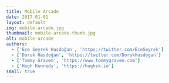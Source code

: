 ```yaml
---
title: Mobile Arcade
date: 2017-01-01
layout: default
img: mobile-arcade.jpg
thumbnail: mobile-arcade-thumb.jpg
alt: mobile-arcade
authors:
  - ['Ece Seyrek Hasdoğan', 'https://twitter.com/EceSeyrek']
  - ['Doruk Hasdoğan', 'https://twitter.com/DorukHasdogan']
  - ['Tommy Graven', 'https://www.tommygraven.com']
  - ['Hugh Kennedy', 'https://hughsk.io']
small: true
---
```

